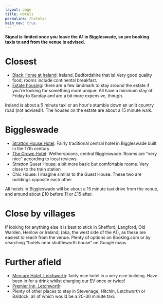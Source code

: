 ```yaml
---
layout: page
title: Hotels
permalink: /hotels/
main_nav: true
---
```


**Signal is limited once you leave the A1 in Biggleswade, so pre booking taxis to and from the venue is advised.**

# Closest
- [Black Horse at Ireland](https://blackhorseireland.com): Ireland, Bedfordshire that is! Very good quality food, rooms include continental breakfast. 
- [Estate housing](https://www.landmarktrust.org.uk/search-and-book/landmark-groups/old-warden/#Search): there are a few landmark to stay around the estate if you're looking for something more unique. All have a minimum stay of Friday to Sunday and are a bit more expensive, though. 

Ireland is about a 5 minute taxi or an hour's stumble down an unlit country road (not advised!). The houses on the estate are about a 15 minute walk. 

# Biggleswade
- [Stratton House Hotel](https://www.strattonhouse-hotel.co.uk): Fairly traditional central hotel in Biggleswade built in the 17th century.
- [The Crown Hotel](https://www.booking.com/hotel/gb/the-crown-wetherspoon.en-gb.html): Wetherspoons, central Biggleswade. Rooms are "very nice" according to local reviews.
- Stratton Guest House: a bit more basic but comfortable rooms. Very close to the train station
- Chic House: I imagine similar to the Guest House. These two are buildings opposite each other

All hotels in Biggleswade will be about a 15 minute taxi drive from the venue, and around about £10 before 11 or £15 after.

# Close by villages
If looking for anything else it is best to stick in Shefford, Langford, Old Warden, Henlow or Ireland, (aka, the west side of the A1), as these are easiest to reach from the venue. Plenty of options on Booking.com or by searching "hotels near shuttleworth house" on Google maps.

# Further afield
- [Mercure Hotel, Letchworth](https://all.accor.com/hotel/7243/index.en.shtml?dateIn=&nights=&compositions=1&stayplus=false&snu=false#origin=mercure): fairly nice hotel in a very nice building. Have been in for a drink whilst charging our EV once or twice!
- [Premier Inn, Letchworth](https://www.premierinn.com/gb/en/hotels/england/hertfordshire/letchworth-garden-city/letchworth-garden-city.html)
- Plenty of other places to stay in Stevenage, Hitchin, Letchworth or Baldock, all of which would be a 20-30 minute taxi.
